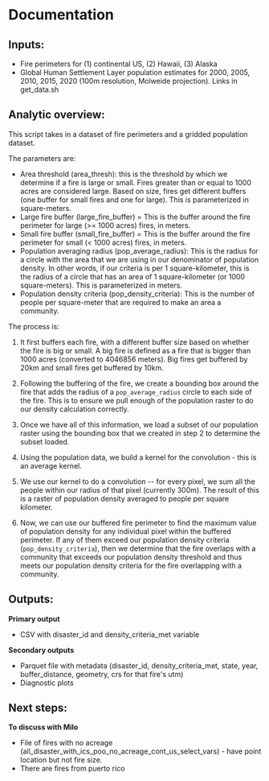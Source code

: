 # Documentation

## Inputs: 
- Fire perimeters for (1) continental US, (2) Hawaii, (3) Alaska
- Global Human Settlement Layer population estimates for 2000, 2005, 2010, 2015, 2020 (100m resolution, Molweide projection). Links in get_data.sh

## Analytic overview:

This script takes in a dataset of fire perimeters and a gridded population dataset. 

The parameters are: 
- Area threshold (area_thresh): this is the threshold by which we determine if a fire is large or small. Fires greater than or equal to 1000 acres are considered large. Based on size, fires get different buffers (one buffer for small fires and one for large). This is parameterized in square-meters.
- Large fire buffer (large_fire_buffer) = This is the buffer around the fire perimeter for large (>= 1000 acres) fires, in meters.
- Small fire buffer (small_fire_buffer) = This is the buffer around the fire perimeter for small (< 1000 acres) fires, in meters.
- Population averaging radius (pop_average_radius): This is the radius for a circle with the area that we are using in our denominator of population density. In other words, if our criteria is per 1 square-kilometer, this is the radius of a circle that has an area of 1 square-kilometer (or 1000 square-meters). This is parameterized in meters.
- Population density criteria (pop_density_criteria): This is the number of people per square-meter that are required to make an area a community.

The process is: 
1. It first buffers each fire, with a different buffer size based on whether the fire is big or small. A big fire is defined as a fire that is bigger than 1000 acres (converted to 4046856 meters). Big fires get buffered by 20km and small fires get buffered by 10km. 

2. Following the buffering of the fire, we create a bounding box around the fire that adds the radius of a `pop_average_radius` circle to each side of the fire. This is to ensure we pull enough of the population raster to do our density calculation correctly.

3. Once we have all of this information, we load a subset of our population raster using the bounding box that we created in step 2 to determine the subset loaded.

4. Using the population data, we build a kernel for the convolution - this is an average kernel.

5. We use our kernel to do a convolution -- for every pixel, we sum all the people within our radius of that pixel (currently 300m). The result of this is a raster of population density averaged to people per square kilometer.

6. Now, we can use our buffered fire perimeter to find the maximum value of population density for any individual pixel within the buffered perimeter. If any of them exceed our population density criteria (`pop_density_criteria`), then we determine that the fire overlaps with a community that exceeds our population density threshold and thus meets our population density criteria for the fire overlapping with a community. 


## Outputs: 
**Primary output**
- CSV with disaster_id and density_criteria_met variable
  
**Secondary outputs**
- Parquet file with metadata (disaster_id, density_criteria_met, state, year, buffer_distance, geometry, crs for that fire's utm)
- Diagnostic plots

## Next steps:
**To discuss with Milo**
- File of fires with no acreage (all_disaster_with_ics_poo_no_acreage_cont_us_select_vars) - have point location but not fire size.
- There are fires from puerto rico

